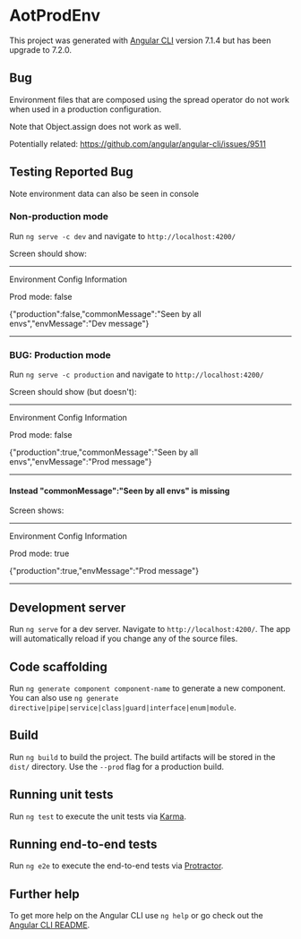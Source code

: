 # AotProdEnv

This project was generated with [Angular CLI](https://github.com/angular/angular-cli) version 7.1.4 but has been upgrade to 7.2.0.

## Bug

Environment files that are composed using the spread operator do not work when used in a production configuration.

Note that Object.assign does not work as well.

Potentially related: https://github.com/angular/angular-cli/issues/9511

## Testing Reported Bug

Note environment data can also be seen in console

### Non-production mode

Run `ng serve -c dev` and navigate to `http://localhost:4200/`

Screen should show:

---
Environment Config Information

Prod mode: false

{"production":false,"commonMessage":"Seen by all envs","envMessage":"Dev message"}

---

### BUG: Production mode 

Run `ng serve -c production` and navigate to `http://localhost:4200/`

Screen should show (but doesn't):

---
Environment Config Information

Prod mode: false

{"production":true,"commonMessage":"Seen by all envs","envMessage":"Prod message"}

---

#### Instead "commonMessage":"Seen by all envs" is missing

Screen shows:

---

Environment Config Information

Prod mode: true

{"production":true,"envMessage":"Prod message"}

---

## Development server

Run `ng serve` for a dev server. Navigate to `http://localhost:4200/`. The app will automatically reload if you change any of the source files.

## Code scaffolding

Run `ng generate component component-name` to generate a new component. You can also use `ng generate directive|pipe|service|class|guard|interface|enum|module`.

## Build

Run `ng build` to build the project. The build artifacts will be stored in the `dist/` directory. Use the `--prod` flag for a production build.

## Running unit tests

Run `ng test` to execute the unit tests via [Karma](https://karma-runner.github.io).

## Running end-to-end tests

Run `ng e2e` to execute the end-to-end tests via [Protractor](http://www.protractortest.org/).

## Further help

To get more help on the Angular CLI use `ng help` or go check out the [Angular CLI README](https://github.com/angular/angular-cli/blob/master/README.md).
